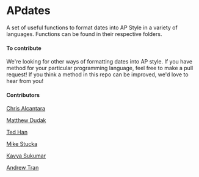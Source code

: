 # APdates

A set of useful functions to format dates into AP Style in a variety of languages.
Functions can be found in their respective folders.

#### To contribute
We're looking for other ways of formatting dates into AP style. If you have method for your particular programming language, feel free to make a pull request! If you think a method in this repo can be improved, we'd love to hear from you! 

#### Contributors
[Chris Alcantara](https://twitter.com/chrisalcantara)

[Matthew Dudak](https://twitter.com/mjdudak)

[Ted Han](https://twitter.com/knowtheory)

[Mike Stucka](https://twitter.com/stucka)

[Kavya Sukumar](https://twitter.com/kavyaSukumar)

[Andrew Tran](https://twitter.com/andrewbtran)
